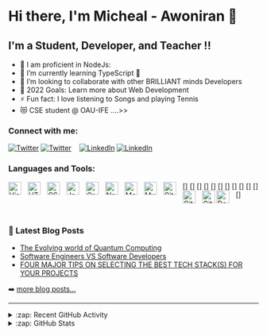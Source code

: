 # Hi there, I'm Micheal - Awoniran 👋 

## I'm a Student, Developer, and Teacher !!

- 🔭 I am proficient in NodeJs:
- 🌱 I’m currently learning TypeScript 🤣
- 👯 I’m looking to collaborate with other BRILLIANT minds Developers
- 🥅 2022 Goals: Learn more about Web Development
- ⚡ Fun fact: I love listening to Songs and playing Tennis
- 😻 CSE student @ OAU-IFE ....>>

### Connect with me:

[![Twitter](./img/twitter-light.svg)](https://twitter.com/_mikeAwoniran#gh-light-mode-only)
[![Twitter](./img/twitter-dark.svg)](https://twitter.com/_mikeAwoniran#gh-dark-mode-only)
&nbsp;&nbsp;
[![LinkedIn](./img/linkedin-light.svg)](https://linkedin.com/in/micheal-awoniran-a47b56206#gh-light-mode-only)
[![LinkedIn](./img/linkedin-dark.svg)](https://linkedin.com/in/micheal-awoniran-a47b56206#gh-dark-mode-only)
&nbsp;&nbsp;

### Languages and Tools:

[<img align="left" alt="Visual Studio Code" width="26px" src="https://cdn.jsdelivr.net/gh/devicons/devicon/icons/vscode/vscode-original.svg" style="padding-right:10px;" />]
[<img align="left" alt="HTML5" width="26px" src="https://cdn.jsdelivr.net/gh/devicons/devicon/icons/html5/html5-original.svg" style="padding-right:10px;" />]
[<img align="left" alt="CSS3" width="26px" src="https://cdn.jsdelivr.net/gh/devicons/devicon/icons/css3/css3-original.svg" style="padding-right:10px;" />]
[<img align="left" alt="JavaScript" width="26px" src="https://cdn.jsdelivr.net/gh/devicons/devicon/icons/javascript/javascript-original.svg" style="padding-right:10px;" />]
[<img align="left" alt="GraphQL" width="26px" src="https://cdn.jsdelivr.net/gh/devicons/devicon/icons/graphql/graphql-plain.svg" style="padding-right:10px;" />]
[<img align="left" alt="Node.js" width="26px" src="https://cdn.jsdelivr.net/gh/devicons/devicon/icons/nodejs/nodejs-original.svg" style="padding-right:10px;" />]
[<img align="left" alt="MongoDB" width="26px" src="https://cdn.jsdelivr.net/gh/devicons/devicon/icons/mongodb/mongodb-original.svg" style="padding-right:10px;" />]
[<img align="left" alt="MySQL" width="26px" src="https://cdn.jsdelivr.net/gh/devicons/devicon/icons/mysql/mysql-original.svg" style="padding-right:10px;" />]
[<img align="left" alt="Git" width="26px" src="https://cdn.jsdelivr.net/gh/devicons/devicon/icons/git/git-original.svg" style="padding-right:10px;" />]
[<img align="left" alt="GitHub" width="26px" src="https://user-images.githubusercontent.com/3369400/139447912-e0f43f33-6d9f-45f8-be46-2df5bbc91289.png" style="padding-right:10px;" />]
[<img align="left" alt="GitHub" width="26px" src="https://user-images.githubusercontent.com/3369400/139448065-39a229ba-4b06-434b-bc67-616e2ed80c8f.png" />]
[<img align="left" alt="Docker" width="26px" src="https://cdn.jsdelivr.net/gh/devicons/devicon/icons/html5/docker/docker-original.svg" style="padding-right:10px;" />]

<br />

### 📕 Latest Blog Posts

<!-- BLOG-POST-LIST:START -->
- [The Evolving world of Quantum Computing](https://yourtech-friend.blogspot.com/2021/12/the-evolving-world-of-quantum-computing.html)
- [Software Engineers VS Software Developers](https://yourtech-friend.blogspot.com/2021/10/software-developers-vs-software.html)
- [FOUR MAJOR TIPS ON SELECTING THE BEST TECH STACK(S) FOR YOUR PROJECTS](https://yourtech-friend.blogspot.com/2021/08/four-major-tips-on-selecting-best-tech.html)


➡️ [more blog posts...](https://yourtech-friend.blogspot.com/?m=1)

---

<details>
  <summary>:zap: Recent GitHub Activity</summary>
  
<!--START_SECTION:activity-->
1. ❌ Closed PR [#5](https://github.com/Awoniran/NASA-API) in [Work on NASA API, work with spaceX data..](https://github.com/Awoniran/NASA-API)
2. 💪 Opened PR [#1580](https://github.com/Awoniran/Natours-API) in [natours/github-readme-stats](https://github.com/Natours-API)
3. 💪 Opened PR [#1](https://github.com/Awoniran/Ecommerce) in [Gooble Enterprise Ecommerce Backend API](https://github.com/Awoniran/Ecommerce)
<!--END_SECTION:activity-->

</details>

<details>
  <summary>:zap: GitHub Stats</summary>

  <img align="left" alt="Awoniran's GitHub Stats" src="https://github-readme-stats.vercel.app/api?username=Awoniran&show_icons=true&hide_border=false&title_color=ff652f&icon_color=FFE400&bg_color=09131B&text_color=ffffff&border_color=0c1a25" />

</details>

